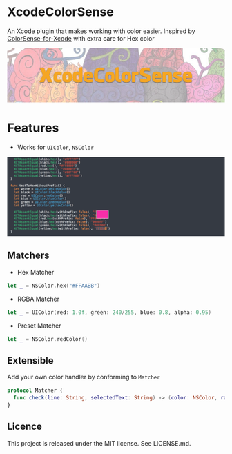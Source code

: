 XcodeColorSense
==
An Xcode plugin that makes working with color easier. Inspired by [ColorSense-for-Xcode](https://github.com/omz/ColorSense-for-Xcode) with extra care for Hex color

![](Screenshots/Banner.png)

Features
==

- Works for `UIColor`, `NSColor`

![](Screenshots/XcodeColorSense.png)

## Matchers

- Hex Matcher

```swift
let _ = NSColor.hex("#FFAABB")
```

- RGBA Matcher

```swift
let _ = UIColor(red: 1.0f, green: 240/255, blue: 0.8, alpha: 0.95)
```

- Preset Matcher

```swift
let _ = NSColor.redColor()
```

## Extensible

Add your own color handler by conforming to `Matcher`

```swift
protocol Matcher {
  func check(line: String, selectedText: String) -> (color: NSColor, range: NSRange)?
}
```

Licence
--
This project is released under the MIT license. See LICENSE.md.
